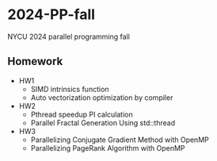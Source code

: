 # 2024-PP-fall
NYCU 2024 parallel programming fall

## Homework
- HW1
    - SIMD intrinsics function
    - Auto vectorization optimization by compiler
- HW2
    - Pthread speedup PI calculation
    - Parallel Fractal Generation Using std::thread
- HW3
    - Parallelizing Conjugate Gradient Method with OpenMP
    - Parallelizing PageRank Algorithm with OpenMP

